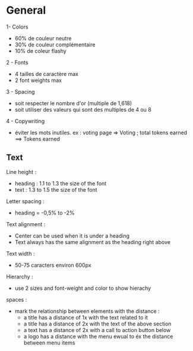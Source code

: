 # General

1- Colors

- 60% de couleur neutre
- 30% de couleur complémentaire
- 10% de coleur flashy

2 - Fonts

- 4 tailles de caractère max
- 2 font weights max

3 - Spacing

- soit respecter le nombre d'or (multiple de 1,618)
- soit utiliser des valeurs qui sont des multiples de 4 ou 8

4 - Copywriting

- éviter les mots inutiles. ex : voting page => Voting ; total tokens earned ==> Tokens earned

## Text

Line height :

- heading : 1.1 to 1.3 the size of the font
- text : 1.3 to 1.5 the size of the font

Letter spacing :

- heading = -0,5% to -2%

Text alignment :

- Center can be used when it is under a heading
- Text always has the same alignment as the heading right above

Text width :

- 50-75 caracters environ 600px

Hierarchy :

- use 2 sizes and font-weight and color to show hierachy

spaces :

- mark the relationship between elements with the distance :
  - a title has a distance of 1x with the text related to it
  - a title has a distance of 2x with the text of the above section
  - a text has a distance of 2x with a call to action button below
  - a logo has a distance with the menu ewual to éx the distance between menu items
